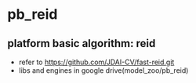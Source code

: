 # pb_reid
## platform basic algorithm: reid

- refer to https://github.com/JDAI-CV/fast-reid.git 
- libs and engines in google drive(model_zoo/pb_reid)